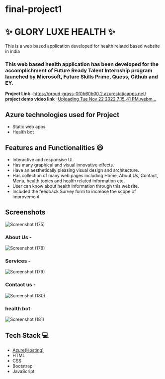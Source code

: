 # final-project1
# ✨ GLORY LUXE HEALTH ✨

This is a web based application developed for health related based website in india

### This web based health application has been developed for the accomplishment of Future Ready Talent Internship program launched by Microsoft, Future Skills Prime, Quess, Github and EY.


**Project Link** -https://proud-grass-0f0b60b00.2.azurestaticapps.net/
**project demo video link** -[Uploading Tue Nov 22 2022 7_15_41 PM.webm…]()
 

## Azure technologies used for Project

- Static web apps
- Health bot

## Features and Functionalities 😃

- Interactive and responsive UI.
- Has many graphical and visual innovative effects.
- Have an aesthetically pleasing visual design and architecture.
- Has collection of many web pages including Home, About Us, Contact, Menu, health topics and health related information etc.
- User can know about health information through this website.
- Included the feedback Survey form to increase the scope of improvement 

## Screenshots


![Screenshot (175)](https://user-images.githubusercontent.com/112705177/203326447-b2c6950e-3dd0-45ef-ab77-eac542a4ff59.png)

  
  

### About Us -
 
![Screenshot (178)](https://user-images.githubusercontent.com/112705177/203326734-f417e38f-1765-4e48-ae4e-8cb5f029053e.png)


### Services -

![Screenshot (179)](https://user-images.githubusercontent.com/112705177/203326813-a8682e64-d209-4617-9e90-8ef0a37bd023.png)


### Contact us -

![Screenshot (180)](https://user-images.githubusercontent.com/112705177/203326900-9ae38693-424e-4f6d-9f8a-1225506226bb.png)


### health bot

![Screenshot (181)](https://user-images.githubusercontent.com/112705177/203327000-63a30e09-cdb0-4472-af0e-e6a84280fabb.png)



## Tech Stack 💻

- [Azure(Hosting)](https://azure.microsoft.com/en-in/features/azure-portal/)
- HTML
- CSS
- Bootstrap
- JavaScript
